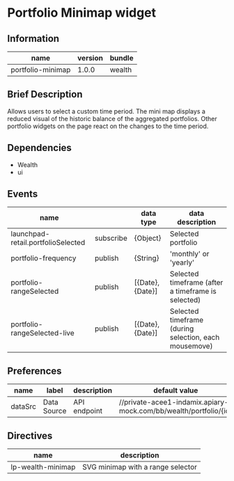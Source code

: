 # Portfolio Minimap widget


## Information
| name              | version | bundle |
| ------------------|---------| -------|
| portfolio-minimap | 1.0.0   | wealth |

## Brief Description

Allows users to select a custom time period. The mini map displays a reduced visual of the historic balance of the aggregated portfolios. Other portfolio widgets on the page react on the changes to the time period.


## Dependencies
* Wealth
* ui


## Events
| name                               |           | data type        | data description                                      |
|------------------------------------|-----------|------------------|-------------------------------------------------------|
| launchpad-retail.portfolioSelected | subscribe | {Object}         | Selected portfolio                                    |
| portfolio-frequency                | publish   | {String}         | 'monthly' or 'yearly'                                 |
| portfolio-rangeSelected            | publish   | [{Date}, {Date}] | Selected timeframe (after a timeframe is selected)    |
| portfolio-rangeSelected-live       | publish   | [{Date}, {Date}] | Selected timeframe (during selection, each mousemove) |


## Preferences
| name    | label       | description  | default value                                                    |
|---------|-------------|--------------|------------------------------------------------------------------|
| dataSrc | Data Source | API endpoint | //private-acee1-indamix.apiary-mock.com/bb/wealth/portfolio/{id} |


## Directives
| name              | description                       |
| ------------------| ----------------------------------|
| lp-wealth-minimap | SVG minimap with a range selector |

